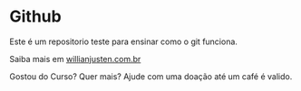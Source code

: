 # Github

Este é um repositorio teste para ensinar como o git funciona.

Saiba mais em [willianjusten.com.br](http://willianjusten.com.br) 

Gostou do Curso? Quer mais? Ajude com uma doação até um café é valido.
